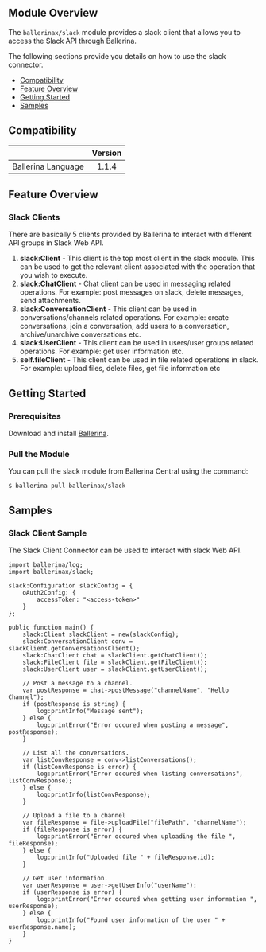 ## Module Overview

The `ballerinax/slack` module provides a slack client that allows you to access the Slack API through Ballerina.

The following sections provide you details on how to use the slack connector.

- [Compatibility](#compatibility)
- [Feature Overview](#feature-overview)
- [Getting Started](#getting-started)
- [Samples](#samples)

## Compatibility

|                             |           Version           |
|:---------------------------:|:---------------------------:|
| Ballerina Language          |            1.1.4            |

## Feature Overview

### Slack Clients
There are basically 5 clients provided by Ballerina to interact with different API groups in Slack Web API. 
1. **slack:Client** - This client is the top most client in the slack module. This can be used to get the relevant client associated with the operation
that you wish to execute.
2. **slack:ChatClient** - Chat client can be used in messaging related operations. For example: post messages on slack, delete messages,
send attachments.
3. **slack:ConversationClient** - This client can be used in conversations/channels related operations. For example: create conversations,
join a conversation, add users to a conversation, archive/unarchive conversations etc.
4. **slack:UserClient** - This client can be used in users/user groups related operations. For example: get user information etc.
5. **self.fileClient** - This client can be used in file related operations in slack. For example: upload files, delete files, get file information etc

## Getting Started

### Prerequisites
Download and install [Ballerina](https://ballerinalang.org/downloads/).

### Pull the Module
You can pull the slack module from Ballerina Central using the command:
```ballerina
$ ballerina pull ballerinax/slack
```

## Samples

### Slack Client Sample
The Slack Client Connector can be used to interact with slack Web API.

```ballerina
import ballerina/log;
import ballerinax/slack;

slack:Configuration slackConfig = {
    oAuth2Config: {
        accessToken: "<access-token>"
    }
};

public function main() {
    slack:Client slackClient = new(slackConfig);
    slack:ConversationClient conv = slackClient.getConversationsClient();
    slack:ChatClient chat = slackClient.getChatClient();
    slack:FileClient file = slackClient.getFileClient();
    slack:UserClient user = slackClient.getUserClient();

    // Post a message to a channel.
    var postResponse = chat->postMessage("channelName", "Hello Channel");
    if (postResponse is string) {
        log:printInfo("Message sent");
    } else {
        log:printError("Error occured when posting a message", postResponse);
    }

    // List all the conversations.
    var listConvResponse = conv->listConversations();
    if (listConvResponse is error) {
        log:printError("Error occured when listing conversations", listConvResponse);
    } else {
        log:printInfo(listConvResponse);
    }

    // Upload a file to a channel
    var fileResponse = file->uploadFile("filePath", "channelName");
    if (fileResponse is error) {
        log:printError("Error occured when uploading the file ", fileResponse);
    } else {
        log:printInfo("Uploaded file " + fileResponse.id);
    }

    // Get user information.
    var userResponse = user->getUserInfo("userName");
    if (userResponse is error) {
        log:printError("Error occured when getting user information ", userResponse);
    } else {
        log:printInfo("Found user information of the user " + userResponse.name);
    }
}
```